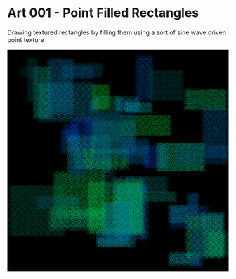 # Art 001 - Point Filled Rectangles
   Drawing textured rectangles by filling them using a sort of sine wave driven point texture 

![Screenshot of the Sketch, a set of rectangles all drawn using the point sine wave fill](https://github.com/loyalj/processing-sketches/blob/master/art_001/screenshot.png?raw=true "art_001 Screenshot")
